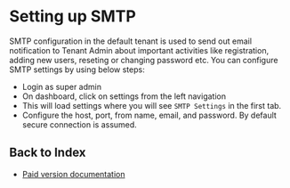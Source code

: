 # Setting up SMTP
SMTP configuration in the default tenant is used to send out email notification to Tenant Admin about important activities like registration, adding new users, reseting or changing password etc. You can configure SMTP settings by using below steps:
- Login as super admin
- On dashboard, click on settings from the left navigation
- This will load settings where  you will see `SMTP Settings` in the first tab.
- Configure the host, port, from name, email, and password. By default secure connection is assumed.

## Back to Index
- [Paid version documentation](./brick.md)